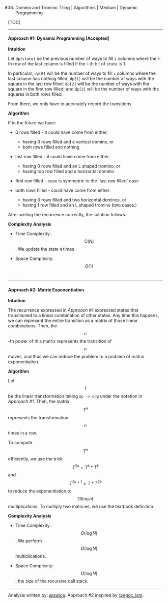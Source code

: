 806. Domino and Tromino Tiling | Algorithms | Medium | Dynamic Programming

[TOC]

---
#### Approach #1: Dynamic Programming [Accepted]

**Intuition**

Let `dp[state]` be the previous number of ways to fill `i` columns where the i-th row of the last column is filled if the i-th bit of `state` is 1.

In particular, `dp[0]` will be the number of ways to fill `i` columns where the last column has nothing filled; `dp[1]` will be the number of ways with the square in the last row filled; `dp[2]` will be the number of ways with the square in the first row filled; and `dp[3]` will be the number of ways with the squares in both rows filled.

From there, we only have to accurately record the transitions.

**Algorithm**

If in the future we have:

* 0 rows filled - it could have come from either:
    * having 0 rows filled and a vertical domino, or
    * both rows filled and nothing.

* last row filled - it could have come from either:
    * having 0 rows filled and an L shaped tromino, or
    * having top row filled and a horizontal domino


* first row filled - case is symmetric to the 'last row filled' case

* both rows filled - could have come from either:
    * having 0 rows filled and two horizontal dominos, or
    * having 1 row filled and an L shaped tromino (two cases.)

After writing the recurrence correctly, the solution follows.



    





**Complexity Analysis**

* Time Complexity:  $$O(N)$$.  We update the state `N` times.

* Space Complexity:  $$O(1)$$.

---
#### Approach #2: Matrix Exponentiation

**Intuition**

The recurrence expressed in *Approach #1* expressed states that transitioned to a linear combination of other states.  Any time this happens, we can represent the entire transition as a matrix of those linear combinations.  Then, the $$n$$-th power of this matrix represents the transition of $$n$$ moves, and thus we can reduce the problem to a problem of matrix exponentiation.

**Algorithm**

Let $$T$$ be the linear transformation taking `dp -> ndp` under the notation in *Approach #1*.  Then, the matrix $$T^n$$ represents the transformation $$n$$ times in a row.

To compute $$T^n$$ efficiently, we use the trick $$T^{2k} = T^k * T^k$$ and $$T^{2k + 1} = T * T^{2k}$$ to reduce the exponentiation to $$O(\log n)$$ multiplications.  To multiply two matrices, we use the textbook definition.



**Complexity Analysis**

* Time Complexity:  $$O(\log N)$$.  We perform $$O(\log N)$$ multiplications.

* Space Complexity:  $$O(\log N)$$, the size of the recursive call stack.

---

Analysis written by: [@awice](https://leetcode.com/awice).  Approach #2 inspired by [@ngoc_lam](https://leetcode.com/problems/domino-and-tromino-tiling/discuss/116546/Using-recurrence-Log(N)-very-Quick-LOG(N)-in-java-can-run-with-N-1000000000).
